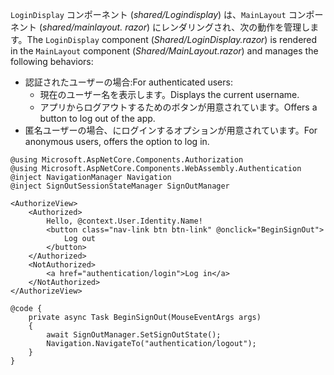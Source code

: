<span data-ttu-id="d0d57-101">`LoginDisplay` コンポーネント (*shared/Logindisplay*) は、`MainLayout` コンポーネント (*shared/mainlayout. razor*) にレンダリングされ、次の動作を管理します。</span><span class="sxs-lookup"><span data-stu-id="d0d57-101">The `LoginDisplay` component (*Shared/LoginDisplay.razor*) is rendered in the `MainLayout` component (*Shared/MainLayout.razor*) and manages the following behaviors:</span></span>

* <span data-ttu-id="d0d57-102">認証されたユーザーの場合:</span><span class="sxs-lookup"><span data-stu-id="d0d57-102">For authenticated users:</span></span>
  * <span data-ttu-id="d0d57-103">現在のユーザー名を表示します。</span><span class="sxs-lookup"><span data-stu-id="d0d57-103">Displays the current username.</span></span>
  * <span data-ttu-id="d0d57-104">アプリからログアウトするためのボタンが用意されています。</span><span class="sxs-lookup"><span data-stu-id="d0d57-104">Offers a button to log out of the app.</span></span>
* <span data-ttu-id="d0d57-105">匿名ユーザーの場合、にログインするオプションが用意されています。</span><span class="sxs-lookup"><span data-stu-id="d0d57-105">For anonymous users, offers the option to log in.</span></span>

```razor
@using Microsoft.AspNetCore.Components.Authorization
@using Microsoft.AspNetCore.Components.WebAssembly.Authentication
@inject NavigationManager Navigation
@inject SignOutSessionStateManager SignOutManager

<AuthorizeView>
    <Authorized>
        Hello, @context.User.Identity.Name!
        <button class="nav-link btn btn-link" @onclick="BeginSignOut">
            Log out
        </button>
    </Authorized>
    <NotAuthorized>
        <a href="authentication/login">Log in</a>
    </NotAuthorized>
</AuthorizeView>

@code {
    private async Task BeginSignOut(MouseEventArgs args)
    {
        await SignOutManager.SetSignOutState();
        Navigation.NavigateTo("authentication/logout");
    }
}
```
